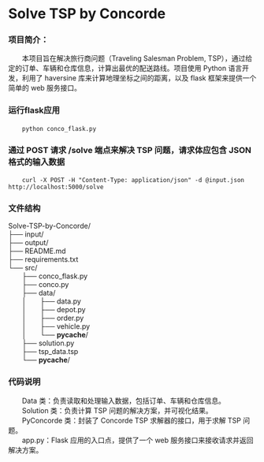 # Solve TSP by Concorde
### 项目简介：
&emsp;&emsp;本项目旨在解决旅行商问题（Traveling Salesman Problem, TSP），通过给定的订单、车辆和仓库信息，计算出最优的配送路线。项目使用 Python 语言开发，利用了 haversine 库来计算地理坐标之间的距离，以及 flask 框架来提供一个简单的 web 服务接口。
### 运行flask应用
&emsp;&emsp;`python conco_flask.py`
### 通过 POST 请求 /solve 端点来解决 TSP 问题，请求体应包含 JSON 格式的输入数据
&emsp;&emsp;`curl -X POST -H "Content-Type: application/json" -d @input.json http://localhost:5000/solve`
### 文件结构
Solve-TSP-by-Concorde/\
├── input/                   \
├── output/                  \
├── README.md                \
├── requirements.txt         \
└── src/                     \
&emsp;&emsp;├── conco_flask.py       \
&emsp;&emsp;├── conco.py             \
&emsp;&emsp;├── data/                \
&emsp;&emsp;│&emsp;&emsp;├── data.py\
&emsp;&emsp;│&emsp;&emsp;├── depot.py\
&emsp;&emsp;│&emsp;&emsp;├── order.py\
&emsp;&emsp;│&emsp;&emsp;├── vehicle.py\
&emsp;&emsp;│&emsp;&emsp;└── __pycache__/\
&emsp;&emsp;├── solution.py          \
&emsp;&emsp;├── tsp_data.tsp         \
&emsp;&emsp;└── __pycache__/

### 代码说明
&emsp;&emsp;Data 类：负责读取和处理输入数据，包括订单、车辆和仓库信息。\
&emsp;&emsp;Solution 类：负责计算 TSP 问题的解决方案，并可视化结果。\
&emsp;&emsp;PyConcorde 类：封装了 Concorde TSP 求解器的接口，用于求解 TSP 问题。\
&emsp;&emsp;app.py：Flask 应用的入口点，提供了一个 web 服务接口来接收请求并返回解决方案。
